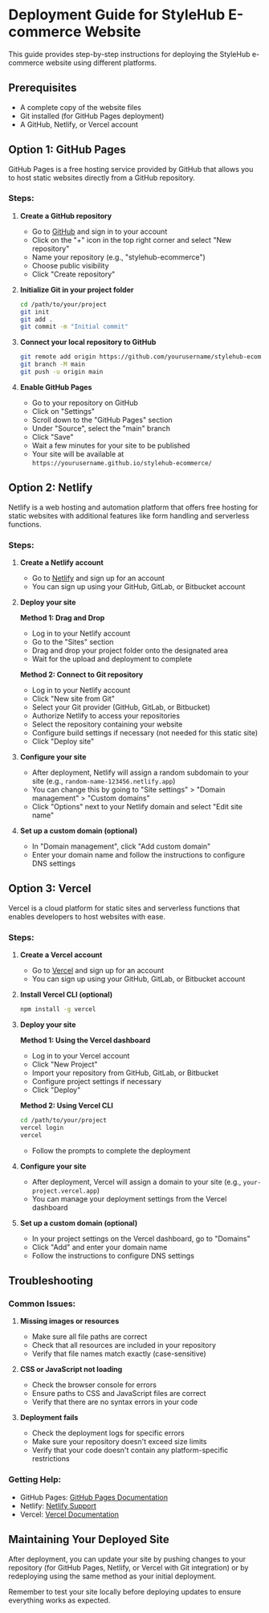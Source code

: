 # Deployment Guide for StyleHub E-commerce Website

This guide provides step-by-step instructions for deploying the StyleHub e-commerce website using different platforms.

## Prerequisites
- A complete copy of the website files
- Git installed (for GitHub Pages deployment)
- A GitHub, Netlify, or Vercel account

## Option 1: GitHub Pages

GitHub Pages is a free hosting service provided by GitHub that allows you to host static websites directly from a GitHub repository.

### Steps:

1. **Create a GitHub repository**
   - Go to [GitHub](https://github.com) and sign in to your account
   - Click on the "+" icon in the top right corner and select "New repository"
   - Name your repository (e.g., "stylehub-ecommerce")
   - Choose public visibility
   - Click "Create repository"

2. **Initialize Git in your project folder**
   ```bash
   cd /path/to/your/project
   git init
   git add .
   git commit -m "Initial commit"
   ```

3. **Connect your local repository to GitHub**
   ```bash
   git remote add origin https://github.com/yourusername/stylehub-ecommerce.git
   git branch -M main
   git push -u origin main
   ```

4. **Enable GitHub Pages**
   - Go to your repository on GitHub
   - Click on "Settings"
   - Scroll down to the "GitHub Pages" section
   - Under "Source", select the "main" branch
   - Click "Save"
   - Wait a few minutes for your site to be published
   - Your site will be available at `https://yourusername.github.io/stylehub-ecommerce/`

## Option 2: Netlify

Netlify is a web hosting and automation platform that offers free hosting for static websites with additional features like form handling and serverless functions.

### Steps:

1. **Create a Netlify account**
   - Go to [Netlify](https://www.netlify.com/) and sign up for an account
   - You can sign up using your GitHub, GitLab, or Bitbucket account

2. **Deploy your site**
   
   **Method 1: Drag and Drop**
   - Log in to your Netlify account
   - Go to the "Sites" section
   - Drag and drop your project folder onto the designated area
   - Wait for the upload and deployment to complete
   
   **Method 2: Connect to Git repository**
   - Log in to your Netlify account
   - Click "New site from Git"
   - Select your Git provider (GitHub, GitLab, or Bitbucket)
   - Authorize Netlify to access your repositories
   - Select the repository containing your website
   - Configure build settings if necessary (not needed for this static site)
   - Click "Deploy site"

3. **Configure your site**
   - After deployment, Netlify will assign a random subdomain to your site (e.g., `random-name-123456.netlify.app`)
   - You can change this by going to "Site settings" > "Domain management" > "Custom domains"
   - Click "Options" next to your Netlify domain and select "Edit site name"

4. **Set up a custom domain (optional)**
   - In "Domain management", click "Add custom domain"
   - Enter your domain name and follow the instructions to configure DNS settings

## Option 3: Vercel

Vercel is a cloud platform for static sites and serverless functions that enables developers to host websites with ease.

### Steps:

1. **Create a Vercel account**
   - Go to [Vercel](https://vercel.com/) and sign up for an account
   - You can sign up using your GitHub, GitLab, or Bitbucket account

2. **Install Vercel CLI (optional)**
   ```bash
   npm install -g vercel
   ```

3. **Deploy your site**
   
   **Method 1: Using the Vercel dashboard**
   - Log in to your Vercel account
   - Click "New Project"
   - Import your repository from GitHub, GitLab, or Bitbucket
   - Configure project settings if necessary
   - Click "Deploy"
   
   **Method 2: Using Vercel CLI**
   ```bash
   cd /path/to/your/project
   vercel login
   vercel
   ```
   - Follow the prompts to complete the deployment

4. **Configure your site**
   - After deployment, Vercel will assign a domain to your site (e.g., `your-project.vercel.app`)
   - You can manage your deployment settings from the Vercel dashboard

5. **Set up a custom domain (optional)**
   - In your project settings on the Vercel dashboard, go to "Domains"
   - Click "Add" and enter your domain name
   - Follow the instructions to configure DNS settings

## Troubleshooting

### Common Issues:

1. **Missing images or resources**
   - Make sure all file paths are correct
   - Check that all resources are included in your repository
   - Verify that file names match exactly (case-sensitive)

2. **CSS or JavaScript not loading**
   - Check the browser console for errors
   - Ensure paths to CSS and JavaScript files are correct
   - Verify that there are no syntax errors in your code

3. **Deployment fails**
   - Check the deployment logs for specific errors
   - Make sure your repository doesn't exceed size limits
   - Verify that your code doesn't contain any platform-specific restrictions

### Getting Help:

- GitHub Pages: [GitHub Pages Documentation](https://docs.github.com/en/pages)
- Netlify: [Netlify Support](https://www.netlify.com/support/)
- Vercel: [Vercel Documentation](https://vercel.com/docs)

## Maintaining Your Deployed Site

After deployment, you can update your site by pushing changes to your repository (for GitHub Pages, Netlify, or Vercel with Git integration) or by redeploying using the same method as your initial deployment.

Remember to test your site locally before deploying updates to ensure everything works as expected.
